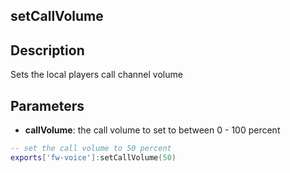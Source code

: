 ## setCallVolume

## Description

Sets the local players call channel volume

## Parameters

* **callVolume**: the call volume to set to between 0 - 100 percent

```lua
-- set the call volume to 50 percent
exports['fw-voice']:setCallVolume(50)
```